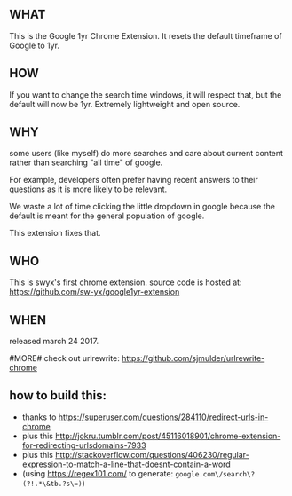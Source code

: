 WHAT
---
This is the Google 1yr Chrome Extension. 
It resets the default timeframe of Google to 1yr. 

HOW
---
If you want to change the search time windows, it will respect that, but the default will now be 1yr. Extremely lightweight and open source.

WHY
---
some users (like myself) do more searches and care about current content rather than searching "all time" of google. 

For example, developers often prefer having recent answers to their questions as it is more likely to be relevant. 

We waste a lot of time clicking the little dropdown in google because the default is meant for the general population of google.

This extension fixes that.

WHO
---
This is swyx's first chrome extension. source code is hosted at: <https://github.com/sw-yx/google1yr-extension>

WHEN
---
released march 24 2017.

#MORE#
check out urlrewrite: <https://github.com/sjmulder/urlrewrite-chrome>

how to build this: 
---
- thanks to <https://superuser.com/questions/284110/redirect-urls-in-chrome> 
- plus this <http://jokru.tumblr.com/post/45116018901/chrome-extension-for-redirecting-urlsdomains-7933>
- plus this <http://stackoverflow.com/questions/406230/regular-expression-to-match-a-line-that-doesnt-contain-a-word>
- (using https://regex101.com/ to generate: `google.com\/search\?(?!.*\&tb.?s\=)`)